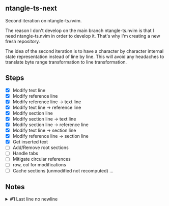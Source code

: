 ## ntangle-ts-next

Second iteration on ntangle-ts.nvim.

The reason I don't develop on the main branch
ntangle-ts.nvim is that I need ntangle-ts.nvim in
order to develop it. That's why I'm creating
a new fresh repository.

The idea of the second iteration is to have
a character by character internal state
representation instead of line by line.
This will avoid any headaches to translate
byte range transformation to line transformation.

## Steps

* [x] Modify text line
* [x] Modify reference line
* [x] Modify reference line -> text line
* [x] Modify text line -> reference line
* [x] Modify section line
* [x] Modify section line -> text line
* [x] Modify section line -> reference line
* [x] Modify text line -> section line
* [x] Modify reference line -> section line
* [x] Get inserted text
* [ ] Add/Remove root sections
* [ ] Handle tabs
* [ ] Mitigate circular references
* [ ] row, col for modifications
* [ ] Cache sections (unmodified not recomputed)
...

## Notes

<details><summary><b>#1</b> Last line no newline</summary>

Let the following code
```
@hello=
@a
@b
@b+=
bb
@a+=
aaaaa
```

With character granularity, it produces the following
output:

```
aaaaabb
```

The last line doesn't contain a newline character.
But the following is expected:

```
aaaaa
bb
```

### Solution to #1

Append a virtual character `\n` at the end.
</details>
